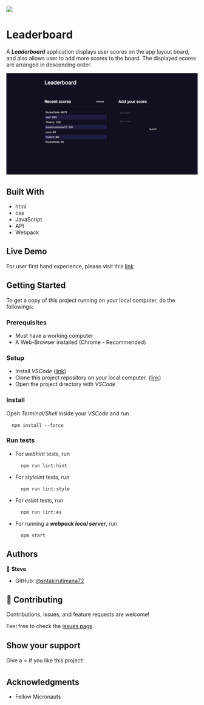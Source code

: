 ![](https://img.shields.io/badge/Microverse-blueviolet)

# Leaderboard

A _**Leaderboard**_ application displays user scores on the app layout board, and also allows user to add more scores to the board. The displayed scores are arranged in descending order.

<p>
  <img alt="App Screeshot" src="./app_screenshot.png">
</p>


## Built With

- html
- css
- JavaScript
- API
- Webpack


## Live Demo

For user first hand experience, please visit this <a href="https://sntakirutimana72.github.io/Leaderboard/" target="_blank" rel="noopener">link</a>


## Getting Started

To get a copy of this project running on your local computer, do the followings:

### Prerequisites

- Must have a working computer
- A Web-Browser installed (Chrome - Recommended)

### Setup

- Install _VSCode_ ([link](https://code.visualstudio.com/download))
- Clone this project repository on your local computer. ([link](https://github.com/sntakirutimana72/Leaderboard))
- Open the project directory with _VSCode_

### Install

Open _Terminal/Shell_ inside your _VSCode_ and run
  ```
    npm install --force
  ```

### Run tests

- For _webhint_ tests, run
  ```
    npm run lint:hint
  ```
- For _stylelint_ tests, run
  ```
    npm run lint:style
  ```
- For _eslint_ tests, run
  ```
    npm run lint:es
  ```
- For running a _**webpack local server**_, run
  ```
    npm start
  ```


## Authors

👤 **Steve**

- GitHub: [@sntakirutimana72](https://github.com/sntakirutimana72/)

## 🤝 Contributing

Contributions, issues, and feature requests are welcome!

Feel free to check the [issues page](https://github.com/sntakirutimana72/Leaderboard/issues/).

## Show your support

Give a ⭐️ if you like this project!

## Acknowledgments

- Fellow Micronauts
